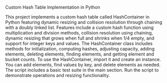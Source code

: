 Custom Hash Table Implementation in Python

This project implements a custom hash table called HashContainer in Python featuring dynamic resizing and collision resolution through chaining with a doubly linked list.
Features include a custom hash function using multiplication and division methods, collision resolution using chaining, dynamic resizing that grows when full and shrinks when 1/4 empty, and support for integer keys and values.
The HashContainer class includes methods for initialization, computing hashes, adjusting capacity, adding elements, deleting elements, finding elements, and getting element and bucket counts.
To use the HashContainer, import it and create an instance. You can add elements, find values by key, and delete elements as needed.
The script includes a basic test suite in the main section. Run the script to demonstrate operations and resizing functionality.